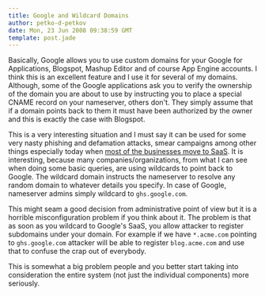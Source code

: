 ```yaml
---
title: Google and Wildcard Domains
author: petko-d-petkov
date: Mon, 23 Jun 2008 09:38:59 GMT
template: post.jade
---
```


Basically, Google allows you to use custom domains for your Google for Applications, Blogspot, Mashup Editor and of course App Engine accounts. I think this is an excellent feature and I use it for several of my domains. Although, some of the Google applications ask you to verify the ownership of the domain you are about to use by instructing you to place a special CNAME record on your nameserver, others don't. They simply assume that if a domain points back to them it must have been authorized by the owner and this is exactly the case with Blogspot.

This is a very interesting situation and I must say it can be used for some very nasty phishing and defamation attacks, smear campaigns among other things especially today when [most of the businesses move to SaaS](/blog/most-attractive-targets-saas/). It is interesting, because many companies/organizations, from what I can see when doing some basic queries, are using wildcards to point back to Google. The wildcard domain instructs the nameserver to resolve any random domain to whatever details you specify. In case of Google, nameserver admins simply wildcard to `ghs.google.com`.

This might seam a good decision from administrative point of view but it is a horrible misconfiguration problem if you think about it. The problem is that as soon as you wildcard to Google's SaaS, you allow attacker to register subdomains under your domain. For example if we have `*.acme.com` pointing to `ghs.google.com` attacker will be able to register `blog.acme.com` and use that to confuse the crap out of everybody.

This is somewhat a big problem people and you better start taking into consideration the entire system (not just the individual components) more seriously.

